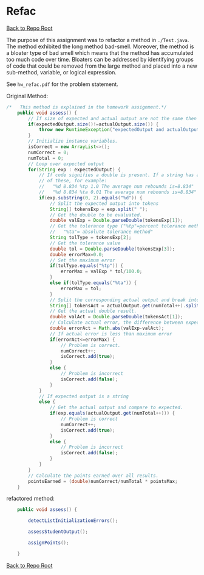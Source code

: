 # Refac 


<a href="https://github.com/jawardell/se_probSets">Back to Repo Root</a>


The purpose of this assignment was to refactor a method in `./Test.java`. The method exhibited the long method bad-smell. Moreover, the method is 
a bloater type of bad smell which means that the method has accumulated too much 
code over time. Bloaters can be addressed by identifying groups of code that could 
be removed from the large method and placed into a new sub-method, variable, or 
logical expression. 

See `hw_refac.pdf` for the problem statement.


Original Method:

```java
/*	 This method is explained in the homework assignment.*/
	public void assess() {
		// If size of expected and actual output are not the same then throw exception
		if(expectedOutput.size()!=actualOutput.size()) {
			throw new RuntimeException("expectedOutput and actualOutput not the same size");
		}
		// Initialize instance variables.
		isCorrect = new ArrayList<>();
		numCorrect = 0;
		numTotal = 0;
		// Loop over expected output
		for(String exp : expectedOutput) {
			// If code signifies a double is present. If a string has a double it will look like one 
			// of these, for example:
			//   "%d 8.834 %tp 1.0 The average num rebounds is=8.834"
			//   "%d 8.834 %ta 0.01 The average num rebounds is=8.834"
			if(exp.substring(0, 2).equals("%d")) {
				// Split the expected output into tokens
				String[] tokensExp = exp.split(" ");
				// Get the double to be evaluated.
				double valExp = Double.parseDouble(tokensExp[1]);
				// Get the tolerance type ("%tp"=percent tolerance method, 
				//   "%ta"= absolute tolerance method"
				String tolType = tokensExp[2];
				// Get the tolerance value
				double tol = Double.parseDouble(tokensExp[3]);
				double errorMax=0.0;
				// Set the maximum error
				if(tolType.equals("%tp")) {
					errorMax = valExp * tol/100.0;
				}
				else if(tolType.equals("%ta")) {
					errorMax = tol;
				}
				// Split the corresponding actual output and break into tokens
				String[] tokensAct = actualOutput.get(numTotal++).split(" ");
				// Get the actual double result.
				double valAct = Double.parseDouble(tokensAct[1]);
				// Calculate actual error, the difference between expected and actual results
				double errorAct = Math.abs(valExp-valAct);
				// If actual error is less than maximum error 
				if(errorAct<=errorMax) {
					// Problem is correct.
					numCorrect++;
					isCorrect.add(true);
				}
				else {
					// Problem is incorrect
					isCorrect.add(false);
				}
			}
			// If expected output is a string 
			else {
				// Get the actual output and compare to expected.
				if(exp.equals(actualOutput.get(numTotal++))) {
					// Problem is correct
					numCorrect++;
					isCorrect.add(true);
				}
				else {
					// Problem is incorrect
					isCorrect.add(false);
				}
			}
		}
		// Calculate the points earned over all results.
		pointsEarned = (double)numCorrect/numTotal * pointsMax;
	}
```

refactored method: 

```java
	public void assess() {

		detectListInitializationErrors();

		assessStudentOutput();

		assignPoints();

	}

```

<a href="https://github.com/jawardell/se_probSets">Back to Repo Root</a>
